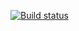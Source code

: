 [![Build status](https://ci.appveyor.com/api/projects/status/bjlnae8yn58hhnx9?svg=true)](https://ci.appveyor.com/project/Boarderbare/aqa-dz2-1)